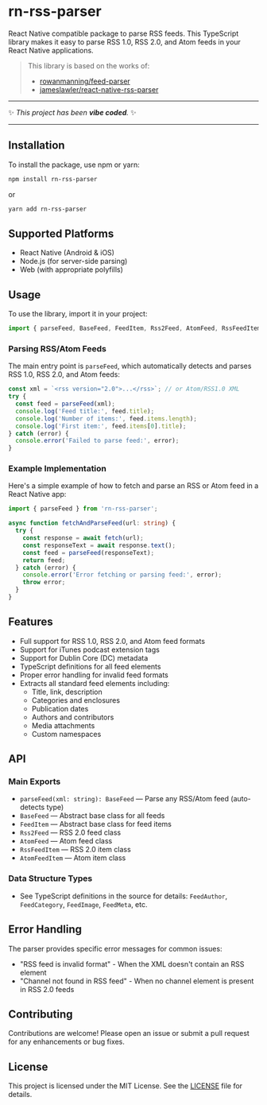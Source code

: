 # rn-rss-parser

React Native compatible package to parse RSS feeds. This TypeScript library makes it easy to parse RSS 1.0, RSS 2.0, and Atom feeds in your React Native applications.

> This library is based on the works of:
> - [rowanmanning/feed-parser](https://github.com/rowanmanning/feed-parser)
> - [jameslawler/react-native-rss-parser](https://github.com/jameslawler/react-native-rss-parser)

---

✨ _This project has been **vibe coded**._ ✨

---

## Installation

To install the package, use npm or yarn:

```bash
npm install rn-rss-parser
```

or

```bash
yarn add rn-rss-parser
```

## Supported Platforms

- React Native (Android & iOS)
- Node.js (for server-side parsing)
- Web (with appropriate polyfills)

## Usage

To use the library, import it in your project:

```typescript
import { parseFeed, BaseFeed, FeedItem, Rss2Feed, AtomFeed, RssFeedItem, AtomFeedItem } from 'rn-rss-parser';
```

### Parsing RSS/Atom Feeds

The main entry point is `parseFeed`, which automatically detects and parses RSS 1.0, RSS 2.0, and Atom feeds:

```typescript
const xml = `<rss version="2.0">...</rss>`; // or Atom/RSS1.0 XML
try {
  const feed = parseFeed(xml);
  console.log('Feed title:', feed.title);
  console.log('Number of items:', feed.items.length);
  console.log('First item:', feed.items[0].title);
} catch (error) {
  console.error('Failed to parse feed:', error);
}
```

### Example Implementation

Here's a simple example of how to fetch and parse an RSS or Atom feed in a React Native app:

```typescript
import { parseFeed } from 'rn-rss-parser';

async function fetchAndParseFeed(url: string) {
  try {
    const response = await fetch(url);
    const responseText = await response.text();
    const feed = parseFeed(responseText);
    return feed;
  } catch (error) {
    console.error('Error fetching or parsing feed:', error);
    throw error;
  }
}
```

## Features

- Full support for RSS 1.0, RSS 2.0, and Atom feed formats
- Support for iTunes podcast extension tags
- Support for Dublin Core (DC) metadata
- TypeScript definitions for all feed elements
- Proper error handling for invalid feed formats
- Extracts all standard feed elements including:
  - Title, link, description
  - Categories and enclosures
  - Publication dates
  - Authors and contributors
  - Media attachments
  - Custom namespaces

## API

### Main Exports

- `parseFeed(xml: string): BaseFeed` — Parse any RSS/Atom feed (auto-detects type)
- `BaseFeed` — Abstract base class for all feeds
- `FeedItem` — Abstract base class for feed items
- `Rss2Feed` — RSS 2.0 feed class
- `AtomFeed` — Atom feed class
- `RssFeedItem` — RSS 2.0 item class
- `AtomFeedItem` — Atom item class

### Data Structure Types

- See TypeScript definitions in the source for details: `FeedAuthor`, `FeedCategory`, `FeedImage`, `FeedMeta`, etc.

## Error Handling

The parser provides specific error messages for common issues:

- "RSS feed is invalid format" - When the XML doesn't contain an RSS element
- "Channel not found in RSS feed" - When no channel element is present in RSS 2.0 feeds

## Contributing

Contributions are welcome! Please open an issue or submit a pull request for any enhancements or bug fixes.

## License

This project is licensed under the MIT License. See the [LICENSE](LICENSE) file for details.